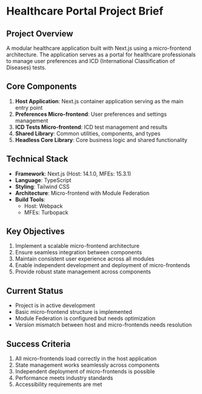 # Healthcare Portal Project Brief

## Project Overview
A modular healthcare application built with Next.js using a micro-frontend architecture. The application serves as a portal for healthcare professionals to manage user preferences and ICD (International Classification of Diseases) tests.

## Core Components
1. **Host Application**: Next.js container application serving as the main entry point
2. **Preferences Micro-frontend**: User preferences and settings management
3. **ICD Tests Micro-frontend**: ICD test management and results
4. **Shared Library**: Common utilities, components, and types
5. **Headless Core Library**: Core business logic and shared functionality

## Technical Stack
- **Framework**: Next.js (Host: 14.1.0, MFEs: 15.3.1)
- **Language**: TypeScript
- **Styling**: Tailwind CSS
- **Architecture**: Micro-frontend with Module Federation
- **Build Tools**: 
  - Host: Webpack
  - MFEs: Turbopack

## Key Objectives
1. Implement a scalable micro-frontend architecture
2. Ensure seamless integration between components
3. Maintain consistent user experience across all modules
4. Enable independent development and deployment of micro-frontends
5. Provide robust state management across components

## Current Status
- Project is in active development
- Basic micro-frontend structure is implemented
- Module Federation is configured but needs optimization
- Version mismatch between host and micro-frontends needs resolution

## Success Criteria
1. All micro-frontends load correctly in the host application
2. State management works seamlessly across components
3. Independent deployment of micro-frontends is possible
4. Performance meets industry standards
5. Accessibility requirements are met 